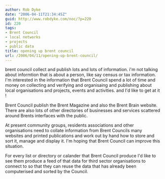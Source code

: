 ```yaml
---
author: Rob Dyke
date: "2006-04-11T21:34:45Z"
guid: http://www.robdyke.com/noc/?p=220
id: 220
tags:
- Brent Council
- local networks
- projects
- public data
title: opening up brent council
url: /2006/04/11/opening-up-brent-council/
---
```

brent council collect and publish lots and lots of information. i'm not talking about informtion that is about a person, like say census or tax information. I'm interested in the information that Brent Council spend a lot of time and money on collecting and verifying and organisaing and publishing about local organisations and projects, events and activities. and I'd like to get at it !

<a></a>Brent Council publish the Brent Magazine and also the Brent Brain website. There are also lots of other directories of businesses and services scattered around Brents interfaces with the public.

At present community groups, residents associations and other organisations need to collate information from Brent Councils many websites and printed publications and work out by hand how to store and sort it, manage and display it. I'm hoping that Brent Council can improve this situation.

For every list or directory or calander that Brent Council produce I'd like to see them produce a feed of that data for third sector organisations to connect to so that they can reuse the data that has already been computerised and sorted by the Council.